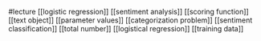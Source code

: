 #lecture
[[logistic regression]]
[[sentiment analysis]]
[[scoring function]]
[[text object]]
[[parameter values]]
[[categorization problem]]
[[sentiment classification]]
[[total number]]
[[logistical regression]]
[[training data]]
